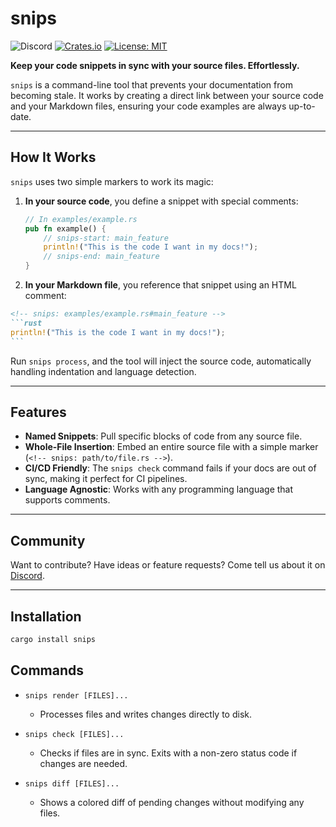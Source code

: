 # snips

![Discord](https://img.shields.io/discord/1381424110831145070?style=flat-square&logo=rust&link=https%3A%2F%2Fdiscord.gg%2FfHmRmuBDxF)
[![Crates.io](https://img.shields.io/crates/v/snips.svg)](https://crates.io/crates/snips)
[![License: MIT](https://img.shields.io/badge/License-MIT-yellow.svg)](https://opensource.org/licenses/MIT)

**Keep your code snippets in sync with your source files. Effortlessly.**

`snips` is a command-line tool that prevents your documentation from becoming
stale. It works by creating a direct link between your source code and your
Markdown files, ensuring your code examples are always up-to-date.

-----

## How It Works

`snips` uses two simple markers to work its magic:

1.  **In your source code**, you define a snippet with special comments:

    ```rust
    // In examples/example.rs
    pub fn example() {
        // snips-start: main_feature
        println!("This is the code I want in my docs!");
        // snips-end: main_feature
    }
    ```

2.  **In your Markdown file**, you reference that snippet using an HTML
    comment:

````markdown
<!-- snips: examples/example.rs#main_feature -->
```rust
println!("This is the code I want in my docs!");
```
````

Run `snips process`, and the tool will inject the source code, automatically
handling indentation and language detection.

-----

## Features

  * **Named Snippets**: Pull specific blocks of code from any source file.
  * **Whole-File Insertion**: Embed an entire source file with a simple marker
    (`<!-- snips: path/to/file.rs -->`).
  * **CI/CD Friendly**: The `snips check` command fails if your docs are out of
    sync, making it perfect for CI pipelines.
  * **Language Agnostic**: Works with any programming language that supports
    comments.

-----

## Community

Want to contribute? Have ideas or feature requests? Come tell us about it on
[Discord](https://discord.gg/fHmRmuBDxF).

-----

## Installation

```bash
cargo install snips
```

## Commands

  * `snips render [FILES]...`

      * Processes files and writes changes directly to disk.

  * `snips check [FILES]...`

      * Checks if files are in sync. Exits with a non-zero status code if changes are needed.

  * `snips diff [FILES]...`

      * Shows a colored diff of pending changes without modifying any files.
